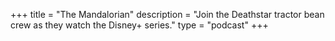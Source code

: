 +++
title = "The Mandalorian"
description = "Join the Deathstar tractor bean crew as they watch the Disney+ series."
type = "podcast"
+++

